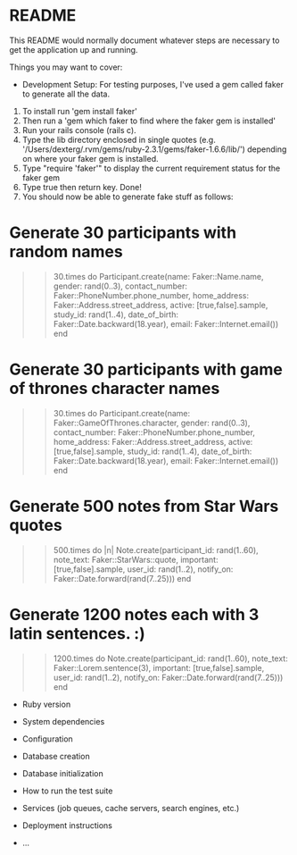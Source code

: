 # README

This README would normally document whatever steps are necessary to get the
application up and running.

Things you may want to cover:

* Development Setup:
For testing purposes, I've used a gem called faker to generate all the data.

1. To install run 'gem install faker'
2. Then run a 'gem which faker to find where the faker gem is installed'
3. Run your rails console (rails c).
4. Type the lib directory enclosed in single quotes (e.g. '/Users/dexterg/.rvm/gems/ruby-2.3.1/gems/faker-1.6.6/lib/') depending on where your faker gem is installed.
5. Type "require 'faker'" to display the current requirement status for the faker gem
6. Type true then return key. Done!
7. You should now be able to generate fake stuff as follows:

# Generate 30 participants with random names
>> 30.times do
>>    Participant.create(name: Faker::Name.name, gender: rand(0..3), contact_number: Faker::PhoneNumber.phone_number, home_address: Faker::Address.street_address, active: [true,false].sample, study_id: rand(1..4), date_of_birth: Faker::Date.backward(18.year), email: Faker::Internet.email())
>> end

# Generate 30 participants with game of thrones character names
>> 30.times do
>>    Participant.create(name: Faker::GameOfThrones.character, gender: rand(0..3), contact_number: Faker::PhoneNumber.phone_number, home_address: Faker::Address.street_address, active: [true,false].sample, study_id: rand(1..4), date_of_birth: Faker::Date.backward(18.year), email: Faker::Internet.email())
>> end

# Generate 500 notes from Star Wars quotes
>> 500.times do |n|
>>    Note.create(participant_id: rand(1..60), note_text: Faker::StarWars::quote, important: [true,false].sample, user_id: rand(1..2), notify_on: Faker::Date.forward(rand(7..25)))
>> end

# Generate 1200 notes each with 3 latin sentences. :)
>> 1200.times do
>>    Note.create(participant_id: rand(1..60), note_text: Faker::Lorem.sentence(3), important: [true,false].sample, user_id: rand(1..2), notify_on: Faker::Date.forward(rand(7..25)))
>> end


* Ruby version

* System dependencies

* Configuration

* Database creation

* Database initialization

* How to run the test suite

* Services (job queues, cache servers, search engines, etc.)

* Deployment instructions

* ...
